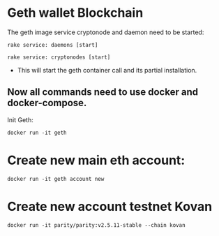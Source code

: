 # Geth wallet Blockchain

The geth image service cryptonode and daemon need to be started:

```rake service: daemons [start]```

```rake service: cryptonodes [start]```

* This will start the geth container call and its partial installation.

## Now all commands need to use docker and docker-compose.

Init Geth:

```docker run -it geth```


# Create new main eth account:

```docker run -it geth account new```

# Create new account testnet Kovan

```docker run -it parity/parity:v2.5.11-stable --chain kovan```



